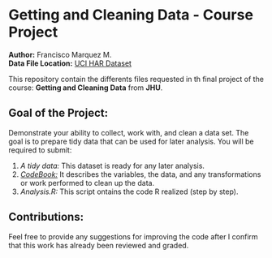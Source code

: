 # Getting and Cleaning Data - Course Project
**Author:** Francisco Marquez M. <br />
**Data File Location:** [UCI HAR Dataset](https://d396qusza40orc.cloudfront.net/getdata%2Fprojectfiles%2FUCI%20HAR%20Dataset.zip "It download the data set") <br />

This repository contain the differents files requested in th final project of the course: **Getting and Cleaning Data** from **JHU**.

## Goal of the Project:
Demonstrate your ability to collect, work with, and clean a data set. The goal is to prepare tidy data that can be used for later analysis. You will be required to submit: 
1) *A tidy data:*  This dataset is ready for any later analysis.
3) [*CodeBook:*](https://github.com/Francisco-Marquez/Getting_and_Cleaning_Data-Course_Project/blob/master/CodeBook.md)     It describes the variables, the data, and any transformations or work performed to clean up the data.
4) *Analysis.R:*   This script ontains the code R realized (step by step).

## Contributions:
Feel free to provide any suggestions for improving the code after I confirm that this work has already been reviewed and graded.






